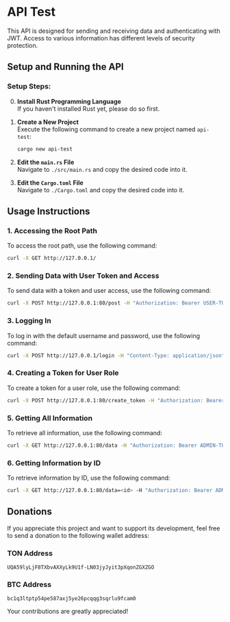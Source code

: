 # API Test

This API is designed for sending and receiving data and authenticating with JWT. Access to various information has different levels of security protection.

## Setup and Running the API

### Setup Steps:

0. **Install Rust Programming Language**  
   If you haven't installed Rust yet, please do so first.

1. **Create a New Project**  
   Execute the following command to create a new project named `api-test`:
   ```bash
   cargo new api-test
   ```

2. **Edit the `main.rs` File**  
   Navigate to `./src/main.rs` and copy the desired code into it.

3. **Edit the `Cargo.toml` File**  
   Navigate to `./Cargo.toml` and copy the desired code into it.

## Usage Instructions

### 1. Accessing the Root Path

To access the root path, use the following command:
```bash
curl -X GET http://127.0.0.1/
```

### 2. Sending Data with User Token and Access

To send data with a token and user access, use the following command:
```bash
curl -X POST http://127.0.0.1:80/post -H "Authorization: Bearer USER-TOKEN" -H "Content-Type: application/json" -d '{"id": 1, "name": "John", "family": "Doe", "age": 30, "number": 123456}'
```

### 3. Logging In

To log in with the default username and password, use the following command:
```bash
curl -X POST http://127.0.0.1/login -H "Content-Type: application/json" -d '{"username": "admin", "password": "password"}'
```

### 4. Creating a Token for User Role

To create a token for a user role, use the following command:
```bash
curl -X POST http://127.0.0.1:80/create_token -H "Authorization: Bearer ADMIN_TOKEN" -H "Content-Type: application/json" -d '{"username": "any-username-for-user", "role": "user"}'
```

### 5. Getting All Information

To retrieve all information, use the following command:
```bash
curl -X GET http://127.0.0.1:80/data -H "Authorization: Bearer ADMIN-TOKEN"
```

### 6. Getting Information by ID

To retrieve information by ID, use the following command:
```bash
curl -X GET http://127.0.0.1:80/data=<id> -H "Authorization: Bearer ADMIN-TOKEN"
```





## Donations

If you appreciate this project and want to support its development, feel free to send a donation to the following wallet address:

### TON Address 
```
UQA59lyLjF8TXbvAXXyLk9U1f-LN03jyJyit3pXqonZGXZGO
```
### BTC Address
```
bc1q3ltptp54pe587axj5ye26pcqqg3sqrlu9fcam0
```

Your contributions are greatly appreciated!